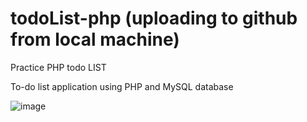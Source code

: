 # todoList-php (uploading to github from local machine)
Practice PHP todo LIST

To-do list application using PHP and MySQL database

![image](https://user-images.githubusercontent.com/30497847/94635080-ca2e0000-029f-11eb-81c1-fea9d5782d3a.png)

